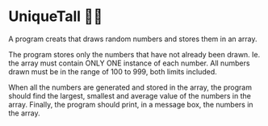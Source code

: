 # UniqueTall 🧚‍♀️

A program creats that draws random numbers and stores them in an array.

The program stores only the numbers that have not already been drawn. Ie. the array must contain ONLY ONE instance of each number. 
All numbers drawn must be in the range of 100 to 999, both limits included.

When all the numbers are generated and stored in the array, the program should find the largest, smallest and average value of the numbers in the array.
Finally, the program should print, in a message box, the numbers in the array.

